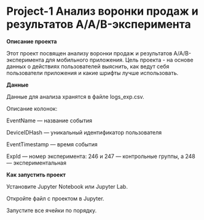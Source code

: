 # Project-1 Анализ воронки продаж и результатов A/A/B-эксперимента

**Описание проекта**

Этот проект посвящен анализу воронки продаж и результатов A/A/B-эксперимента для мобильного приложения. Цель проекта - на основе данных о действиях пользователей выяснить, как ведут себя пользователи приложения и какие шрифты лучше использовать.

**Данные**

Данные для анализа хранятся в файле logs_exp.csv. 

Описание колонок:

EventName — название события

DeviceIDHash — уникальный идентификатор пользователя

EventTimestamp — время события

ExpId — номер эксперимента: 246 и 247 — контрольные группы, а 248 — экспериментальная

**Как запустить проект**

Установите Jupyter Notebook или Jupyter Lab.

Откройте файл с проектом в Jupyter.

Запустите все ячейки по порядку.

